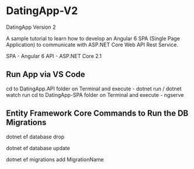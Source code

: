 # DatingApp-V2
DatingApp Version 2


A sample tutorial to learn how to develop an Angular 6 SPA (Single Page Application) to communicate with ASP.NET Core Web API Rest Service. 

SPA - Angular 6
API - ASP.NET Core 2.1

## Run App via VS Code

cd to DatingApp.API folder on Terminal and execute - dotnet run / dotnet watch run
cd to DatingApp-SPA folder on Terminal and execute - ngserve 


## Entity Framework Core Commands to Run the DB Migrations

dotnet ef database drop

dotnet ef database update

dotnet ef migrations add MigrationName
